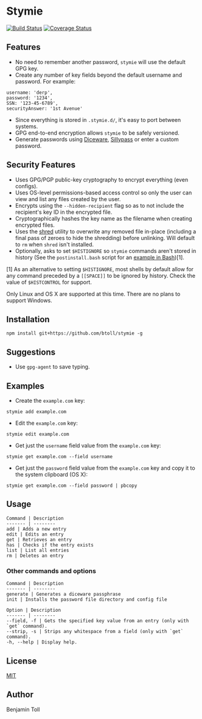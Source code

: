 # Stymie

[![Build Status](https://travis-ci.org/btoll/stymie.svg?branch=master)](https://travis-ci.org/btoll/stymie)
[![Coverage Status](https://coveralls.io/repos/github/btoll/stymie/badge.svg?branch=master)](https://coveralls.io/github/btoll/stymie?branch=master)

## Features

- No need to remember another password, `stymie` will use the default GPG key.
- Create any number of key fields beyond the default username and password.  For example:

```
username: 'derp',
password: '1234',
SSN: '123-45-6789',
securityAnswer: '1st Avenue'
```

- Since everything is stored in `.stymie.d/`, it's easy to port between systems.
- GPG end-to-end encryption allows `stymie` to be safely versioned.
- Generate passwords using [Diceware], [Sillypass] or enter a custom password.

## Security Features

- Uses GPG/PGP public-key cryptography to encrypt everything (even configs).
- Uses OS-level permissions-based access control so only the user can view and list any files created by the user.
- Encrypts using the `--hidden-recipient` flag so as to not include the recipient's key ID in the encrypted file.
- Cryptographically hashes the key name as the filename when creating encrypted files.
- Uses the [shred] utility to overwrite any removed file in-place (including a final pass of zeroes to hide the shredding) before unlinking. Will default to `rm` when `shred` isn't installed.
- Optionally, asks to set `$HISTIGNORE` so `stymie` commands aren't stored in history (See the `postinstall.bash` script for an [example in Bash](scripts/postinstall.bash.example))[1].

[1] As an alternative to setting `$HISTIGNORE`, most shells by default allow for any command preceded by a `[[SPACE]]` to be ignored by history. Check the value of `$HISTCONTROL` for support.

Only Linux and OS X are supported at this time. There are no plans to support Windows.

## Installation

`npm install git+https://github.com/btoll/stymie -g`

## Suggestions

- Use `gpg-agent` to save typing.

## Examples

- Create the `example.com` key:
```
stymie add example.com
```

- Edit the `example.com` key:
```
stymie edit example.com
```

- Get just the `username` field value from the `example.com` key:
```
stymie get example.com --field username
```

- Get just the `password` field value from the `example.com` key and copy it to the system clipboard (OS X):
```
stymie get example.com --field password | pbcopy
```

## Usage

    Command | Description
    ------- | --------
    add | Adds a new entry
    edit | Edits an entry
    get | Retrieves an entry
    has | Checks if the entry exists
    list | List all entries
    rm | Deletes an entry

### Other commands and options

    Command | Description
    ------- | --------
    generate | Generates a diceware passphrase
    init | Installs the password file directory and config file

    Option | Description
    ------- | --------
    --field, -f | Gets the specified key value from an entry (only with `get` command).
    --strip, -s | Strips any whitespace from a field (only with `get` command).
    -h, --help | Display help.

## License

[MIT](LICENSE)

## Author

Benjamin Toll

[Diceware]: https://github.com/btoll/diceware
[Sillypass]: https://github.com/btoll/sillypass
[shred]: https://en.wikipedia.org/wiki/Shred_(Unix)

